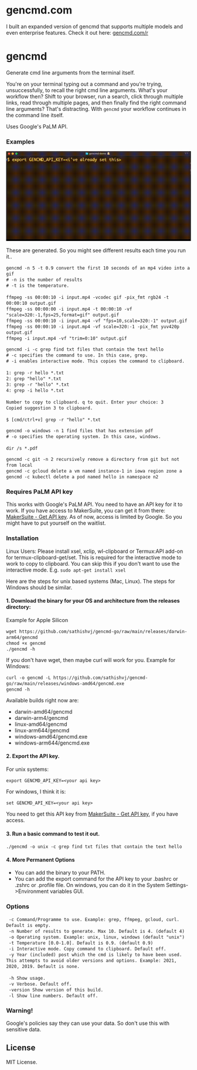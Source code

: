 # gencmd.com
I built an expanded version of gencmd that supports multiple models and even enterprise features.
Check it out here: [gencmd.com/r](https://gencmd.com/r)


# gencmd
Generate cmd line arguments from the terminal itself. 

You're on your terminal typing out a command and you're trying, unsuccessfully, to recall the right cmd line arguments. What's your workflow then? Shift to your browser, run a search, click through multiple links, read through multiple pages, and then finally find the right command line arguments? That's distracting. With `gencmd` your workflow continues in the command line itself.

Uses Google's PaLM API. 

### Examples

![](images/gencmd-demo.gif)

These are generated. So you might see different results each time you run it..
```	
gencmd -n 5 -t 0.9 convert the first 10 seconds of an mp4 video into a gif
# -n is the number of results
# -t is the temperature.

ffmpeg -ss 00:00:10 -i input.mp4 -vcodec gif -pix_fmt rgb24 -t 00:00:10 output.gif
ffmpeg -ss 00:00:00 -i input.mp4 -t 00:00:10 -vf "scale=320:-1,fps=25,format=gif" output.gif
ffmpeg -ss 00:00:10 -i input.mp4 -vf "fps=10,scale=320:-1" output.gif
ffmpeg -ss 00:00:10 -i input.mp4 -vf scale=320:-1 -pix_fmt yuv420p output.gif
ffmpeg -i input.mp4 -vf "trim=0:10" output.gif
```

```
gencmd -i -c grep find txt files that contain the text hello
# -c specifies the command to use. In this case, grep.
# -i enables interactive mode. This copies the command to clipboard.

1: grep -r hello *.txt
2: grep "hello" *.txt
3: grep -r "hello" *.txt
4: grep -i hello *.txt

Number to copy to clipboard. q to quit. Enter your choice: 3
Copied suggestion 3 to clipboard.

$ [cmd/ctrl+v] grep -r "hello" *.txt
```

```
gencmd -o windows -n 1 find files that has extension pdf
# -o specifies the operating system. In this case, windows.

dir /s *.pdf
```

```
gencmd -c git -n 2 recursively remove a directory from git but not from local
gencmd -c gcloud delete a vm named instance-1 in iowa region zone a
gencmd -c kubectl delete a pod named hello in namespace n2
```

### Requires PaLM API key
This works with Google's PaLM API. You need to have an API key for it to work. 
If you have access to MakerSuite, you can get it from there: [MakerSuite - Get API key](https://makersuite.google.com/app/apikey). 
As of now, access is limited by Google. So you might have to put yourself on the waitlist.

### Installation
Linux Users: Please install xsel, xclip, wl-clipboard or Termux:API add-on for termux-clipboard-get/set. This is required for the interactive mode to work to copy to clipboard. You can skip this if you don't want to use the interactive mode.
E.g. `sudo apt-get install xsel`

Here are the steps for unix based systems (Mac, Linux). The steps for Windows should be similar.

#### 1. Download the binary for your OS and architecture from the releases directory: 

Example for Apple Silicon
```
wget https://github.com/sathishvj/gencmd-go/raw/main/releases/darwin-arm64/gencmd 
chmod +x gencmd 
./gencmd -h
```

If you don't have wget, then maybe curl will work for you. Example for Windows:
```
curl -o gencmd -L https://github.com/sathishvj/gencmd-go/raw/main/releases/windows-amd64/gencmd.exe
gencmd -h
```

Available builds right now are:
 - darwin-amd64/gencmd
 - darwin-arm4/gencmd
 - linux-amd64/gencmd
 - linux-arm644/gencmd
 - windows-amd64/gencmd.exe
 - windows-arm644/gencmd.exe

#### 2. Export the API key.
For unix systems:
```
export GENCMD_API_KEY=<your api key>
```

For windows, I think it is:
```
set GENCMD_API_KEY=<your api key>
```
You need to get this API key from [MakerSuite - Get API key](https://makersuite.google.com/app/apikey), if you have access.

#### 3. Run a basic command to test it out.
```
./gencmd -o unix -c grep find txt files that contain the text hello
```

#### 4. More Permanent Options
 - You can add the binary to your PATH.
 - You can add the export command for the API key to your .bashrc or .zshrc or .profile file. On windows, you can do it in the System Settings->Environment variables GUI.

### Options
```
 -c Command/Programme to use. Example: grep, ffmpeg, gcloud, curl. Default is empty.
 -n Number of results to generate. Max 10. Default is 4. (default 4)
 -o Operating system. Example: unix, linux, windows (default "unix")
 -t Temperature [0.0-1.0]. Default is 0.9. (default 0.9)
 -i Interactive mode. Copy command to clipboard. Default off.
 -y Year (included) post which the cmd is likely to have been used. This attempts to avoid older versions and options. Example: 2021, 2020, 2019. Default is none.
 
 -h	Show usage.
 -v	Verbose. Default off.
 -version Show version of this build.
 -l	Show line numbers. Default off.
```

### Warning!
Google's policies say they can use your data. So don't use this with sensitive data.

## License
MIT License.
